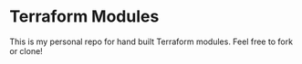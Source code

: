 # Terraform Modules

This is my personal repo for hand built Terraform modules. Feel free to fork or clone!